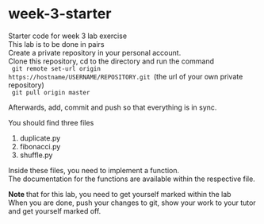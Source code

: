 # week-3-starter
Starter code for week 3 lab exercise<br>
This lab is to be done in pairs <br>
Create a private repository in your personal account.<br>
Clone this repository, cd to the directory and run the command <br>
<code> git remote set-url origin https://hostname/USERNAME/REPOSITORY.git </code>(the url of your own private repository)<br>
<code> git pull origin master </code> <br>

Afterwards, add, commit and push so that everything is in sync.

You should find three files
<ol>
<li> duplicate.py </li>
<li> fibonacci.py </li>
<li> shuffle.py </li>
</ol>

Inside these files, you need to implement a function. <br>
The documentation for the functions are available within the respective file.<br>

<strong> Note </strong> that for this lab, you need to get yourself marked within the lab<br>
When you are done, push your changes to git, show your work to your tutor and get yourself 
marked off.
